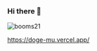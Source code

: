 ### Hi there 👋

![booms21](https://github-readme-stats.vercel.app/api?username=BombCowpat&show_icons=true&include_all_commits=true?count_private=true?include_all_commits=true&theme=vue)

https://doge-mu.vercel.app/
<!-- 
**BombCowpat/BombCowpat** is a ✨ _special_ ✨ repository because its `README.md` (this file) appears on your GitHub profile.

Here are some ideas to get you started:

- 🔭 I’m currently working on ...
- 🌱 I’m currently learning ...
- 👯 I’m looking to collaborate on ...
- 🤔 I’m looking for help with ...
- 💬 Ask me about ...
- 📫 How to reach me: ...
- 😄 Pronouns: ...
- ⚡ Fun fact: ...
 -->
